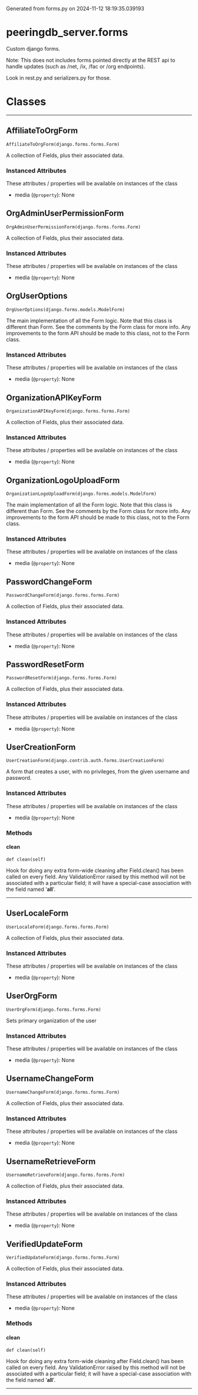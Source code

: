Generated from forms.py on 2024-11-12 18:19:35.039193

# peeringdb_server.forms

Custom django forms.

Note: This does not includes forms pointed directly
at the REST api to handle updates (such as /net, /ix, /fac or /org endpoints).

Look in rest.py and serializers.py for those.

# Classes
---

## AffiliateToOrgForm

```
AffiliateToOrgForm(django.forms.forms.Form)
```

A collection of Fields, plus their associated data.


### Instanced Attributes

These attributes / properties will be available on instances of the class

- media (`@property`): None

## OrgAdminUserPermissionForm

```
OrgAdminUserPermissionForm(django.forms.forms.Form)
```

A collection of Fields, plus their associated data.


### Instanced Attributes

These attributes / properties will be available on instances of the class

- media (`@property`): None

## OrgUserOptions

```
OrgUserOptions(django.forms.models.ModelForm)
```

The main implementation of all the Form logic. Note that this class is
different than Form. See the comments by the Form class for more info. Any
improvements to the form API should be made to this class, not to the Form
class.


### Instanced Attributes

These attributes / properties will be available on instances of the class

- media (`@property`): None

## OrganizationAPIKeyForm

```
OrganizationAPIKeyForm(django.forms.forms.Form)
```

A collection of Fields, plus their associated data.


### Instanced Attributes

These attributes / properties will be available on instances of the class

- media (`@property`): None

## OrganizationLogoUploadForm

```
OrganizationLogoUploadForm(django.forms.models.ModelForm)
```

The main implementation of all the Form logic. Note that this class is
different than Form. See the comments by the Form class for more info. Any
improvements to the form API should be made to this class, not to the Form
class.


### Instanced Attributes

These attributes / properties will be available on instances of the class

- media (`@property`): None

## PasswordChangeForm

```
PasswordChangeForm(django.forms.forms.Form)
```

A collection of Fields, plus their associated data.


### Instanced Attributes

These attributes / properties will be available on instances of the class

- media (`@property`): None

## PasswordResetForm

```
PasswordResetForm(django.forms.forms.Form)
```

A collection of Fields, plus their associated data.


### Instanced Attributes

These attributes / properties will be available on instances of the class

- media (`@property`): None

## UserCreationForm

```
UserCreationForm(django.contrib.auth.forms.UserCreationForm)
```

A form that creates a user, with no privileges, from the given username and
password.


### Instanced Attributes

These attributes / properties will be available on instances of the class

- media (`@property`): None

### Methods

#### clean
`def clean(self)`

Hook for doing any extra form-wide cleaning after Field.clean() has been
called on every field. Any ValidationError raised by this method will
not be associated with a particular field; it will have a special-case
association with the field named '__all__'.

---

## UserLocaleForm

```
UserLocaleForm(django.forms.forms.Form)
```

A collection of Fields, plus their associated data.


### Instanced Attributes

These attributes / properties will be available on instances of the class

- media (`@property`): None

## UserOrgForm

```
UserOrgForm(django.forms.forms.Form)
```

Sets primary organization of the user


### Instanced Attributes

These attributes / properties will be available on instances of the class

- media (`@property`): None

## UsernameChangeForm

```
UsernameChangeForm(django.forms.forms.Form)
```

A collection of Fields, plus their associated data.


### Instanced Attributes

These attributes / properties will be available on instances of the class

- media (`@property`): None

## UsernameRetrieveForm

```
UsernameRetrieveForm(django.forms.forms.Form)
```

A collection of Fields, plus their associated data.


### Instanced Attributes

These attributes / properties will be available on instances of the class

- media (`@property`): None

## VerifiedUpdateForm

```
VerifiedUpdateForm(django.forms.forms.Form)
```

A collection of Fields, plus their associated data.


### Instanced Attributes

These attributes / properties will be available on instances of the class

- media (`@property`): None

### Methods

#### clean
`def clean(self)`

Hook for doing any extra form-wide cleaning after Field.clean() has been
called on every field. Any ValidationError raised by this method will
not be associated with a particular field; it will have a special-case
association with the field named '__all__'.

---
